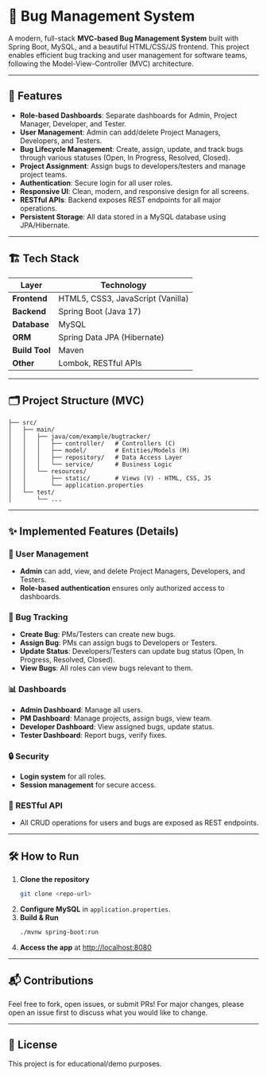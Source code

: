 # 🐞 Bug Management System

A modern, full-stack **MVC-based Bug Management System** built with Spring Boot, MySQL, and a beautiful HTML/CSS/JS frontend. This project enables efficient bug tracking and user management for software teams, following the Model-View-Controller (MVC) architecture.

---

## 🚀 Features

- **Role-based Dashboards**: Separate dashboards for Admin, Project Manager, Developer, and Tester.
- **User Management**: Admin can add/delete Project Managers, Developers, and Testers.
- **Bug Lifecycle Management**: Create, assign, update, and track bugs through various statuses (Open, In Progress, Resolved, Closed).
- **Project Assignment**: Assign bugs to developers/testers and manage project teams.
- **Authentication**: Secure login for all user roles.
- **Responsive UI**: Clean, modern, and responsive design for all screens.
- **RESTful APIs**: Backend exposes REST endpoints for all major operations.
- **Persistent Storage**: All data stored in a MySQL database using JPA/Hibernate.

---

## 🏗️ Tech Stack

| Layer          | Technology                        |
| -------------- | --------------------------------- |
| **Frontend**   | HTML5, CSS3, JavaScript (Vanilla) |
| **Backend**    | Spring Boot (Java 17)             |
| **Database**   | MySQL                             |
| **ORM**        | Spring Data JPA (Hibernate)       |
| **Build Tool** | Maven                             |
| **Other**      | Lombok, RESTful APIs              |

---

## 🗂️ Project Structure (MVC)

```
├── src/
│   ├── main/
│   │   ├── java/com/example/bugtracker/
│   │   │   ├── controller/   # Controllers (C)
│   │   │   ├── model/        # Entities/Models (M)
│   │   │   ├── repository/   # Data Access Layer
│   │   │   └── service/      # Business Logic
│   │   └── resources/
│   │       ├── static/       # Views (V) - HTML, CSS, JS
│   │       └── application.properties
│   └── test/
│       └── ...
```
---

## ✨ Implemented Features (Details)

### 👤 User Management

- **Admin** can add, view, and delete Project Managers, Developers, and Testers.
- **Role-based authentication** ensures only authorized access to dashboards.

### 🐛 Bug Tracking

- **Create Bug**: PMs/Testers can create new bugs.
- **Assign Bug**: PMs can assign bugs to Developers or Testers.
- **Update Status**: Developers/Testers can update bug status (Open, In Progress, Resolved, Closed).
- **View Bugs**: All roles can view bugs relevant to them.

### 📊 Dashboards

- **Admin Dashboard**: Manage all users.
- **PM Dashboard**: Manage projects, assign bugs, view team.
- **Developer Dashboard**: View assigned bugs, update status.
- **Tester Dashboard**: Report bugs, verify fixes.

### 🔒 Security

- **Login system** for all roles.
- **Session management** for secure access.

### 📡 RESTful API

- All CRUD operations for users and bugs are exposed as REST endpoints.

---

## 🛠️ How to Run

1. **Clone the repository**
   ```sh
   git clone <repo-url>
   ```
2. **Configure MySQL** in `application.properties`.
3. **Build & Run**
   ```sh
   ./mvnw spring-boot:run
   ```
4. **Access the app** at [http://localhost:8080](http://localhost:8080)

---

## 📬 Contributions

Feel free to fork, open issues, or submit PRs! For major changes, please open an issue first to discuss what you would like to change.

---

## 📄 License

This project is for educational/demo purposes.
